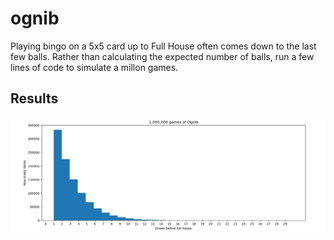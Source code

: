 # ognib

Playing bingo on a 5x5 card up to Full House often comes down to the last few balls. Rather than calculating the expected number of balls, run a few lines 
of code to simulate a millon games.

## Results

![Alt text](images/ognib.jpg?raw=true "Title")
